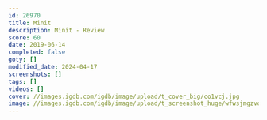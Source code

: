 ```yaml
---
id: 26970
title: Minit
description: Minit - Review
score: 60
date: 2019-06-14
completed: false
goty: []
modified_date: 2024-04-17
screenshots: []
tags: []
videos: []
cover: //images.igdb.com/igdb/image/upload/t_cover_big/co1vcj.jpg
image: //images.igdb.com/igdb/image/upload/t_screenshot_huge/wfwsjmgzvquercdkpen9.jpg
---
```

